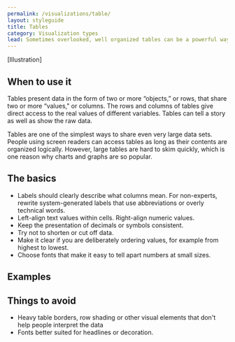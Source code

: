 ```yaml
---
permalink: /visualizations/table/
layout: styleguide
title: Tables
category: Visualization types
lead: Sometimes overlooked, well organized tables can be a powerful way to share data.  
---
```


[Illustration]

## When to use it
Tables present data in the form of two or more “objects,” or rows, that share two or more “values," or columns. The rows and columns of tables give direct access to the real values of different variables. Tables can tell a story as well as show the raw data.

Tables are one of the simplest ways to share even very large data sets. People using screen readers can access tables as long as their contents are organized logically. However, large tables are hard to skim quickly, which is one reason why charts and graphs are so popular. 

## The basics
- Labels should clearly describe what columns mean. For non-experts, rewrite system-generated labels that use abbreviations or overly technical words.
- Left-align text values within cells. Right-align numeric values.   
- Keep the presentation of decimals or symbols consistent. 
- Try not to shorten or cut off data. 
- Make it clear if you are deliberately ordering values, for example from highest to lowest.
- Choose fonts that make it easy to tell apart numbers at small sizes. 

## Examples

## Things to avoid
- Heavy table borders, row shading or other visual elements that don't help people interpret the data 
- Fonts better suited for headlines or decoration.

